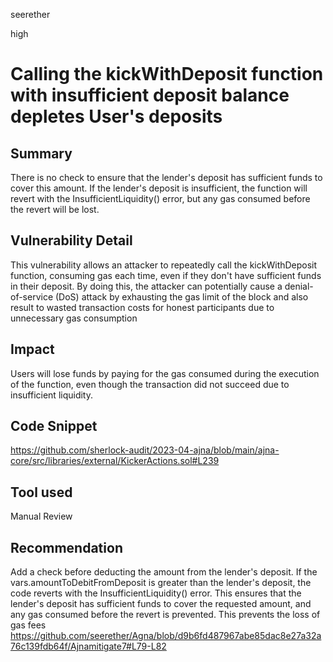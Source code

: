seerether

high

# Calling the kickWithDeposit function with insufficient deposit balance depletes User's deposits

## Summary
There is no check to ensure that the lender's deposit has sufficient funds to cover this amount. If the lender's deposit is insufficient, the function will revert with the InsufficientLiquidity() error, but any gas consumed before the revert will be lost.
## Vulnerability Detail
This vulnerability allows an attacker to repeatedly call the kickWithDeposit function, consuming gas each time, even if they don't have sufficient funds in their deposit. By doing this, the attacker can potentially cause a denial-of-service (DoS) attack by exhausting the gas limit of the block and also result  to wasted transaction costs for honest participants due to unnecessary gas consumption 
## Impact
Users will lose funds by paying for the gas consumed during the execution of the function, even though the transaction did not succeed due to insufficient liquidity.
## Code Snippet
https://github.com/sherlock-audit/2023-04-ajna/blob/main/ajna-core/src/libraries/external/KickerActions.sol#L239
## Tool used

Manual Review

## Recommendation
Add a check  before deducting the amount from the lender's deposit. If the vars.amountToDebitFromDeposit is greater than the lender's deposit, the code reverts with the InsufficientLiquidity() error. This ensures that the lender's deposit has sufficient funds to cover the requested amount, and any gas consumed before the revert is prevented. This prevents the loss of gas fees
https://github.com/seerether/Agna/blob/d9b6fd487967abe85dac8e27a32a76c139fdb64f/Ajnamitigate7#L79-L82